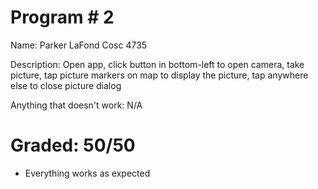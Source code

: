 # Program # 2
Name: Parker LaFond 
Cosc 4735

Description:  Open app, click button in bottom-left to open camera, take picture, tap picture markers on map to display the picture, tap anywhere else to close picture dialog 

Anything that doesn't work:
N/A

# Graded: 50/50 #

* Everything works as expected
